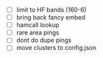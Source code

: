 - [ ] limit to HF bands (160-6)
- [ ] bring back fancy embed
- [ ] hamcall lookup
- [ ] rare area pings
- [ ] dont do dupe pings
- [ ] move clusters to config.json